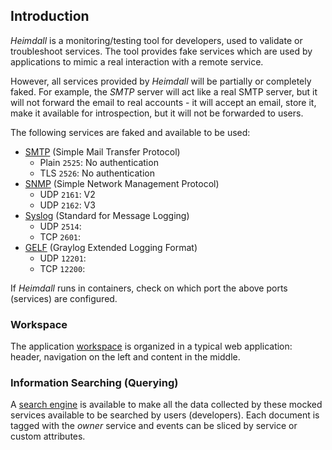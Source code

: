 ## Introduction

_Heimdall_ is a monitoring/testing tool for developers, used to validate or troubleshoot services. The tool provides fake services which are used by applications to mimic a real interaction with a remote service.

However, all services provided by _Heimdall_ will be partially or completely faked. For example, the _SMTP_ server will act like a real SMTP server, but it will not forward the email to real accounts - it will accept an email, store it, make it available for introspection, but it will not be forwarded to users.

The following services are faked and available to be used:

* [SMTP](protocol/smtp) (Simple Mail Transfer Protocol)
  * Plain `2525`: No authentication 
  * TLS `2526`: No authentication 
* [SNMP](protocol/snmp) (Simple Network Management Protocol)
  * UDP `2161`: V2
  * UDP `2162`: V3
* [Syslog](protocol/syslog) (Standard for Message Logging)
  * UDP `2514`: 
  * TCP `2601`: 
* [GELF](protocol/gelf) (Graylog Extended Logging Format)
  * UDP `12201`:
  * TCP `12200`:

If _Heimdall_ runs in containers, check on which port the above ports (services) are configured. 

### Workspace

The application [workspace](workspace) is organized in a typical web application: header, navigation on the left and content in the middle. 

### Information Searching (Querying)

A [search engine](search) is available to make all the data collected by these mocked services available to be searched by users (developers). Each document is tagged with the _owner_ service and events can be sliced by service or custom attributes. 